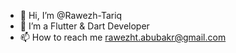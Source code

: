 - 👋 Hi, I’m @Rawezh-Tariq
- 🌱 I’m a Flutter & Dart Developer
- 📫 How to reach me rawezht.abubakr@gmail.com
